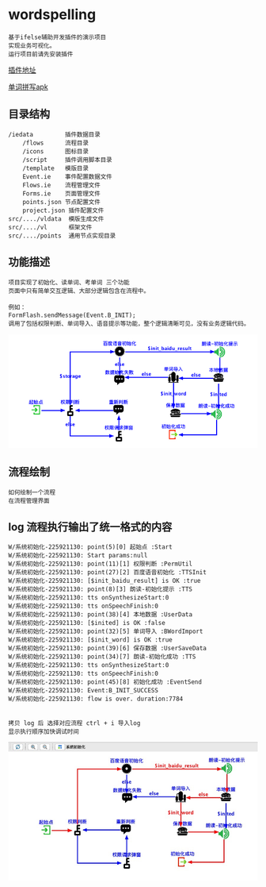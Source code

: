 # wordspelling
    基于ifelse辅助开发插件的演示项目
    实现业务可视化。
    运行项目前请先安装插件

[插件地址](https://github.com/fclassroom/ifelse)

[单词拼写apk](./wordspelling.apk)

## 目录结构

    /iedata         插件数据目录
        /flows      流程目录
        /icons      图标目录
        /script     插件调用脚本目录
        /template   模版目录
        Event.ie    事件配置数据文件
        Flows.ie    流程管理文件
        Forms.ie    页面管理文件
        points.json 节点配置文件
        project.json 插件配置文件
    src/..../vldata  模版生成文件
    src/..../vl      框架文件
    src/..../points  通用节点实现目录


## 功能描述

    项目实现了初始化、读单词、考单词 三个功能
    页面中只有简单交互逻辑、大部分逻辑包含在流程中。

    例如：
    FormFlash.sendMessage(Event.B_INIT);
    调用了包括权限判断、单词导入、语音提示等功能，整个逻辑清晰可见，没有业务逻辑代码。

![avatar](./images/flow_init.jpg)

## 流程绘制
    如何绘制一个流程
    在流程管理界面 

## log 流程执行输出了统一格式的内容

    W/系统初始化-225921130: point(5)[0] 起始点 :Start
    W/系统初始化-225921130: Start params:null
    W/系统初始化-225921130: point(11)[1] 权限判断 :PermUtil
    W/系统初始化-225921130: point(27)[2] 百度语音初始化 :TTSInit
    W/系统初始化-225921130: [$init_baidu_result] is OK :true
    W/系统初始化-225921130: point(8)[3] 朗读-初始化提示 :TTS
    W/系统初始化-225921130: tts onSynthesizeStart:0
    W/系统初始化-225921130: tts onSpeechFinish:0
    W/系统初始化-225921130: point(38)[4] 本地数据 :UserData
    W/系统初始化-225921130: [$inited] is OK :false
    W/系统初始化-225921130: point(32)[5] 单词导入 :BWordImport
    W/系统初始化-225921130: [$init_word] is OK :true
    W/系统初始化-225921130: point(39)[6] 保存数据 :UserSaveData
    W/系统初始化-225921130: point(34)[7] 朗读-初始化成功 :TTS
    W/系统初始化-225921130: tts onSynthesizeStart:0
    W/系统初始化-225921130: tts onSpeechFinish:0
    W/系统初始化-225921130: point(45)[8] 初始化成功 :EventSend
    W/系统初始化-225921130: Event:B_INIT_SUCCESS
    W/系统初始化-225921130: flow is over. duration:7784


    拷贝 log 后 选择对应流程 ctrl + i 导入log
    显示执行顺序加快调试时间
![avatar](./images/flow_log.jpg)
